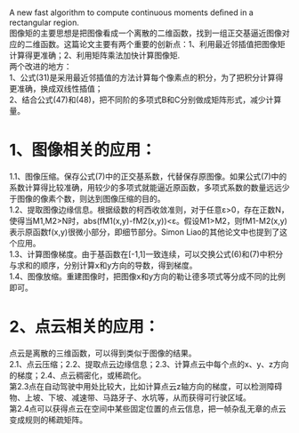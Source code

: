 A new fast algorithm to compute continuous moments deﬁned in a rectangular region.<br>
图像矩的主要思想是把图像看成一个离散的二维函数，找到一组正交基逼近图像对应的二维函数。这篇论文主要有两个重要的创新点：1、利用最近邻插值把图像矩计算得更准确；2、利用矩阵乘法加快计算图像矩.<br>
两个改进的地方：<br>
1、公式(31)是采用最近邻插值的方法计算每个像素点的积分，为了把积分计算得更准确，换成双线性插值；<br>
2、结合公式(47)和(48)，把不同阶的多项式B和C分别做成矩阵形式，减少计算量。


# 1、图像相关的应用：
1.1、图像压缩。保存公式(7)中的正交基系数，代替保存原图像。如果公式(7)中的系数计算得比较准确，用较少的多项式就能逼近原函数，多项式系数的数量远远少于图像的像素个数，则达到图像压缩的目的。<br>
1.2、提取图像边缘信息。根据级数的柯西收敛准则，对于任意ε>0，存在正数N，使得当M1,M2>N时，abs(fM1(x,y)-fM2(x,y))<ε。假设M1>M2，则fM1-M2(x,y)表示原函数f(x,y)很微小部分，即细节部分。Simon Liao的其他论文中也提到了这个应用。<br>
1.3、计算图像梯度。由于基函数在[-1,1]一致连续，可以交换公式(6)和(7)中积分与求和的顺序，分别计算x和y方向的导数，得到梯度。<br>
1.4、图像放缩。重建图像时，把图像x和y方向的勒让德多项式等分成不同的比例即可。<br> 


# 2、点云相关的应用：
点云是离散的三维函数，可以得到类似于图像的结果。<br>
2.1、点云压缩；2.2、提取点云边缘信息；2.3、计算点云中每个点的x、y、z方向的梯度；2.4、点云稠密化，或稀疏化。<br>
第2.3点在自动驾驶中用处比较大，比如计算点云z轴方向的梯度，可以检测障碍物、上坡、下坡、减速带、马路牙子、水坑等，从而获得可行驶区域。<br>
第2.4点可以获得点云在空间中某些固定位置的点云信息，把一帧杂乱无章的点云变成规则的稀疏矩阵。
